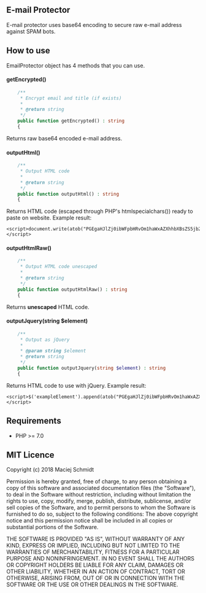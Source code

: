 ## E-mail Protector

E-mail protector uses base64 encoding to secure raw e-mail address against SPAM bots.

## How to use
EmailProtector object has 4 methods that you can use.

#### getEncrypted()
```php
    /**
     * Encrypt email and title (if exists)
     *
     * @return string
     */
    public function getEncrypted() : string
    {
```

Returns raw base64 encoded e-mail address.

#### outputHtml()
```php
    /**
     * Output HTML code
     *
     * @return string
     */
    public function outputHtml() : string
    {
```

Returns HTML code (escaped through PHP's htmlspecialchars()) ready to paste on website.
Example result:
```
<script>document.write(atob("PGEgaHJlZj0ibWFpbHRvOm1haWxAZXhhbXBsZS5jb20iPk15IEUtbWFpbCBhZGRyZXNzPC9hPg=="));</script>
```

#### outputHtmlRaw()
```php
    /**
     * Output HTML code unescaped
     *
     * @return string
     */
    public function outputHtmlRaw() : string
    {
```

Returns **unescaped** HTML code.

#### outputJquery(string $element)
```php
    /**
     * Output as jQuery
     *
     * @param string $element 
     * @return string
     */
    public function outputJquery(string $element) : string
    {
```
Returns HTML code to use with jQuery.
Example result:
```
<script>$('exampleElement').append(atob("PGEgaHJlZj0ibWFpbHRvOm1haWxAZXhhbXBsZS5jb20iPk15IEUtbWFpbCBhZGRyZXNzPC9hPg=="));</script>
```

## Requirements
- PHP >= 7.0

## MIT Licence

Copyright (c) 2018 Maciej Schmidt

Permission is hereby granted, free of charge, to any person obtaining a copy of this software and associated documentation files (the "Software"), to deal in the Software without restriction, including without limitation the rights to use, copy, modify, merge, publish, distribute, sublicense, and/or sell copies of the Software, and to permit persons to whom the Software is furnished to do so, subject to the following conditions: The above copyright notice and this permission notice shall be included in all copies or substantial portions of the Software.

THE SOFTWARE IS PROVIDED "AS IS", WITHOUT WARRANTY OF ANY KIND, EXPRESS OR IMPLIED, INCLUDING BUT NOT LIMITED TO THE WARRANTIES OF MERCHANTABILITY, FITNESS FOR A PARTICULAR PURPOSE AND NONINFRINGEMENT. IN NO EVENT SHALL THE AUTHORS OR COPYRIGHT HOLDERS BE LIABLE FOR ANY CLAIM, DAMAGES OR OTHER LIABILITY, WHETHER IN AN ACTION OF CONTRACT, TORT OR OTHERWISE, ARISING FROM, OUT OF OR IN CONNECTION WITH THE SOFTWARE OR THE USE OR OTHER DEALINGS IN THE SOFTWARE.